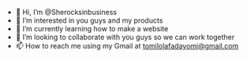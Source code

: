 - 👋 Hi, I’m @Sherocksinbusiness
- 👀 I’m interested in you guys and my products
- 🌱 I’m currently learning how to make a website
- 💞️ I’m looking to collaborate with you guys so we can work together
- 📫 How to reach me using my Gmail at tomilolafadayomi@gmail.com

<!---
Sherocksinbusiness/Sherocksinbusiness is a ✨ special ✨ repository because its `README.md` (this file) appears on your GitHub profile.
You can click the Preview link to take a look at your changes.
--->
